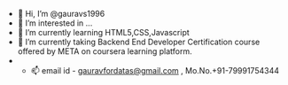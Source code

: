 - 👋 Hi, I’m @gauravs1996
- 👀 I’m interested in ...
- 🌱 I’m currently learning HTML5,CSS,Javascript
- 💞️ I’m currently  taking Backend End Developer Certification course offered by META on coursera learning platform.
- - 📫 email id - gauravfordatas@gmail.com , Mo.No.+91-79991754344

<!---
gauravs1996/gauravs1996 is a ✨ special ✨ repository because its `README.md` (this file) appears on your GitHub profile.
You can click the Preview link to take a look at your changes.
--->
